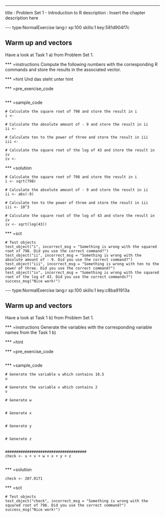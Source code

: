 ---
title       : Problem Set 1 - Introduction to R
description : Insert the chapter description here


--- type:NormalExercise lang:r xp:100 skills:1 key:581d904f7c
## Warm up and vectors

Have a look at Task 1 a) from Problem Set 1. 

*** =instructions
Compute the following numbers with the corresponding R commands and store the results in the associated vector.

*** =hint
Und das steht unter hint

*** =pre_exercise_code
```{r}

```

*** =sample_code
```{r}
# Calculate the square root of 798 and store the result in i
i <- 

# Calculate the absolute amount of - 9 and store the result in ii
ii <- 

# Calculate ten to the power of three and store the result in iii
iii <- 

# Calculate the square root of the log of 43 and store the result in iv
iv <- 
```

*** =solution
```{r}
# Calculate the square root of 798 and store the result in i
i <- sqrt(798)

# Calculate the absolute amount of - 9 and store the result in ii
ii <- abs(-9)

# Calculate ten to the power of three and store the result in iii
iii <- 10^3

# Calculate the square root of the log of 43 and store the result in iv
iv <- sqrt(log(43))
```

*** =sct
```{r}
# Test objects
test_object("i", incorrect_msg = "Something is wrong with the squared root of 798. Did you use the correct command?")
test_object("ii", incorrect_msg = "Something is wrong with the absolute amount of - 9. Did you use the correct command?")
test_object("iii", incorrect_msg = "Something is wrong with ten to the power of three. Did you use the correct command?")
test_object("iv", incorrect_msg = "Something is wrong with the squared root of the log of 43. Did you use the correct commands?")
success_msg("Nice work!")
```


--- type:NormalExercise lang:r xp:100 skills:1 key:c8ba91913a
## Warm up and vectors
Have a look at Task 1 b) from Problem Set 1. 

*** =instructions
Generate the variables with the corresponding variable names from the Task 1 b)


*** =hint

*** =pre_exercise_code
```{r}

```

*** =sample_code
```{r}
# Generate the variable u which contains 10.5
u

# Generate the variable v which contains 2
v 

# Generate w 


# Generate x 


# Generate y 


# Generate z


#####################################
check <- u + v + w + x + y + z


```

*** =solution
```{r}
check <- 207.0171
```

*** =sct
```{r}
# Test objects
test_object("check", incorrect_msg = "Something is wrong with the squared root of 798. Did you use the correct command?")
success_msg("Nice work!")
```
